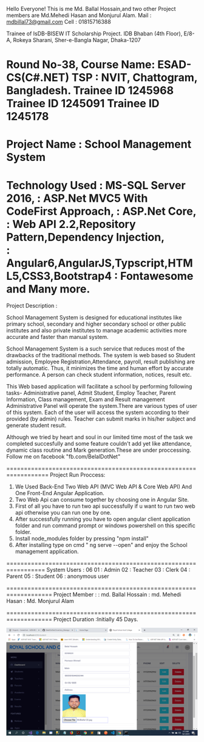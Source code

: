 
Hello Everyone!
This is me Md. Ballal Hossain,and two other Project members are
Md.Mehedi Hasan and Monjurul Alam.
Mail : mdbillal73@gmail.com
Cell : 01815716388

Trainee of IsDB-BISEW IT Scholarship Project.
IDB Bhaban (4th Floor), 
E/8-A, Rokeya Sharani, 
Sher-e-Bangla Nagar, Dhaka-1207

Round No-38,
Course Name: ESAD-CS(C#.NET)
TSP : NVIT, Chattogram, Bangladesh.
Trainee ID 1245968
Trainee ID 1245091
Trainee ID 1245178
=====================================================

Project Name : School Management System
=====================================================

Technology Used : MS-SQL Server 2016,
		: ASP.Net MVC5 With CodeFirst Approach,
		: ASP.Net Core,
		: Web API 2.2,Repository Pattern,Dependency Injection,	
		: Angular6,AngularJS,Typscript,HTML5,CSS3,Bootstrap4
		: Fontawesome and Many more.
======================================================
Project Description :

School Management System is designed for educational institutes like primary school,
secondary and higher secondary school  or other public institutes 
and also private institutes to manage academic activities more accurate and  faster than manual system.


School Management System is a such service that reduces most of the drawbacks of the traditional methods.
The system is web based so Student admission, Employee Registration,Attendance,
 payroll, result publishing are totally automatic. Thus, it minimizes the time and human effort by accurate performance. 
A person can check student information, notices, result etc.

This Web based application will facilitate a school by performing following tasks-
Administrative panel, Admit Student, Employ Teacher, Parent Information, Class management, Exam and Result management
Administrative Panel will operate the system.There are various types of user of this system. Each of the user will access the system according to their provided (by admin) rules.
Teacher can submit marks in his/her subject and generate student result.

Although we tried by heart and soul in our limited time most of the task we completed succesfully
and some feature couldn't add yet like attendance, dynamic class routine and Mark generation.These are under proccessing. 
Follow me on facebook "fb.com/BelalDotNet"

==================================================================
Project Run Proccess: 
1. We Used Back-End Two Web API (MVC Web API & Core Web API) And One Front-End Angular Application. 
2. Two Web Api can consume together by choosing one in Angular Site.
3. First of all you have to run two api successfully if u want to run two web api otherwise you can run one by one.
4. After successfully running you have to open angular client application folder and run command prompt or windows powershell 
on this specific folder.
05. Install node_modules folder by pressing "npm install"
06. After installing type on cmd " ng serve --open" and enjoy the School management application.


=================================================================
System Users : 06
	     01 : Admin
	     02 : Teacher
             03 : Clerk
	     04 : Parent
	     05 : Student 
             06 : anonymous user

===================================================================
Project Member : 
		: md. Ballal Hossain
		: md. Mehedi Hasan
		: Md. Monjurul Alam

===================================================================
Project Duration :Initially 45 Days.


![](https://github.com/BelalDotNet/SchoolManagmentSystem_Angular/blob/master/Sample_Pic.png)


	
